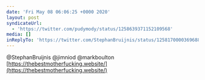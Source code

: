 ```yaml
---
date: 'Fri May 08 06:06:25 +0000 2020'
layout: post
syndicateUrl:
  - 'https://twitter.com/pudymody/status/1258639371152109568'
media: []
inReplyTo: 'https://twitter.com/StephanBruijnis/status/1258170000369688576'
---
```

@StephanBruijnis @jimniod @markboulton [https://thebestmotherfucking.website/](https://thebestmotherfucking.website/)